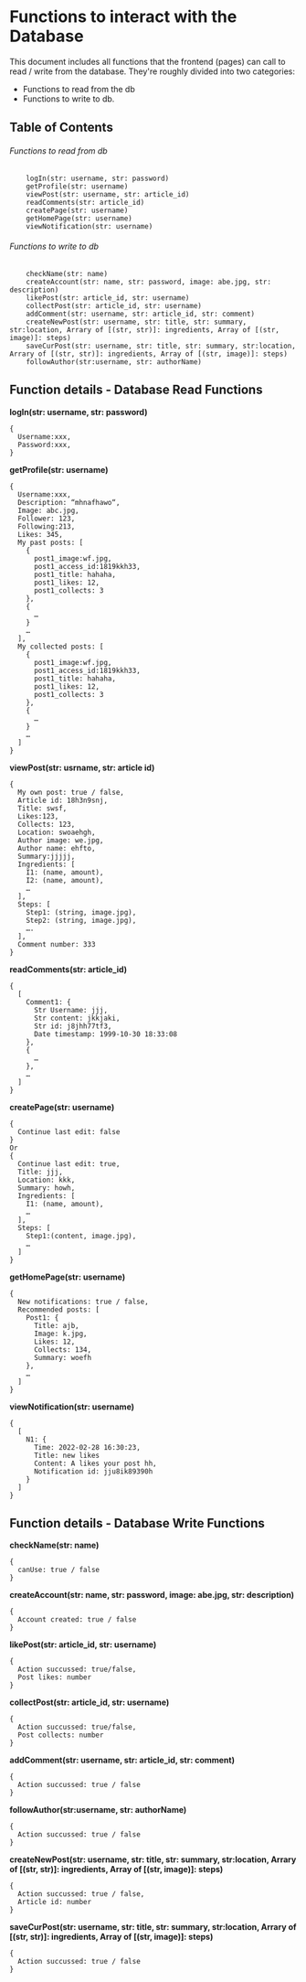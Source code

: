 # Functions to interact with the Database
This document includes all functions that the frontend (pages) can call to read / write from the database. They're roughly divided into two categories:
- Functions to read from the db
- Functions to write to db.

## Table of Contents
###### Functions to read from db
```
	logIn(str: username, str: password)
  	getProfile(str: username)
	viewPost(str: username, str: article_id)
	readComments(str: article_id)
	createPage(str: username)
	getHomePage(str: username)
	viewNotification(str: username)
```
	
###### Functions to write to db
```
	checkName(str: name)
	createAccount(str: name, str: password, image: abe.jpg, str: description)
	likePost(str: article_id, str: username)
	collectPost(str: article_id, str: username)
	addComment(str: username, str: article_id, str: comment)
	createNewPost(str: username, str: title, str: summary, str:location, Arrary of [(str, str)]: ingredients, Array of [(str, image)]: steps)
	saveCurPost(str: username, str: title, str: summary, str:location, Arrary of [(str, str)]: ingredients, Array of [(str, image)]: steps)
	followAuthor(str:username, str: authorName)
```

## Function details - Database Read Functions

**logIn(str: username, str: password)**
```
{
  Username:xxx,
  Password:xxx,
}
```

**getProfile(str: username)**
```
{
  Username:xxx,
  Description: “mhnafhawo“,
  Image: abc.jpg,
  Follower: 123,
  Following:213,
  Likes: 345,
  My past posts: [
    {
      post1_image:wf.jpg,
      post1_access_id:1819kkh33,
      post1_title: hahaha,
      post1_likes: 12,
      post1_collects: 3
    }, 
    {
      …
    }
    …
  ],
  My collected posts: [
    {
      post1_image:wf.jpg,
      post1_access_id:1819kkh33,
      post1_title: hahaha,
      post1_likes: 12,
      post1_collects: 3
    }, 
    {
      …
    }
    …
  ]
}
```

**viewPost(str: usrname, str: article id)** 
```
{
  My own post: true / false,
  Article id: 18h3n9snj,
  Title: swsf,
  Likes:123,
  Collects: 123,
  Location: swoaehgh,
  Author image: we.jpg,
  Author name: ehfto,
  Summary:jjjjj,
  Ingredients: [
    I1: (name, amount),
    I2: (name, amount),
    …
  ],
  Steps: [
    Step1: (string, image.jpg),
    Step2: (string, image.jpg),
    ….
  ],
  Comment number: 333
}
```

**readComments(str: article_id)**
```
{
  [
    Comment1: {
      Str Username: jjj,
      Str content: jkkjaki,
      Str id: j8jhh77tf3,
      Date timestamp: 1999-10-30 18:33:08
    },
    {
      …
    },
    …
  ]
}
```

**createPage(str: username)**
```
{
  Continue last edit: false 
}  
Or 
{
  Continue last edit: true,
  Title: jjj,
  Location: kkk,
  Summary: howh,
  Ingredients: [
    I1: (name, amount),
    …
  ],
  Steps: [
    Step1:(content, image.jpg),
    …
  ]
}
```

**getHomePage(str: username)**
```
{
  New notifications: true / false,
  Recommended posts: [
    Post1: {
      Title: ajb,
      Image: k.jpg,
      Likes: 12,
      Collects: 134,
      Summary: woefh
    },
    …
  ]
}
```
  
**viewNotification(str: username)**
```
{
  [
    N1: {
      Time: 2022-02-28 16:30:23,
      Title: new likes
      Content: A likes your post hh,
      Notification id: jju8ik89390h
    }
  ]
}
```

## Function details - Database Write Functions

**checkName(str: name)**
```
{
  canUse: true / false
}
```

**createAccount(str: name, str: password, image: abe.jpg, str: description)**
```
{
  Account created: true / false
}
```

**likePost(str: article_id, str: username)**
```
{
  Action succussed: true/false,
  Post likes: number
}
```

**collectPost(str: article_id, str: username)**
```
{
  Action succussed: true/false,
  Post collects: number
}
```

**addComment(str: username, str: article_id, str: comment)**
```
{
  Action succussed: true / false
}
```

**followAuthor(str:username, str: authorName)**
```
{
  Action succussed: true / false
}
```

**createNewPost(str: username, str: title, str: summary, str:location, Arrary of [(str, str)]: ingredients, Array of [(str, image)]: steps)**
```
{
  Action succussed: true / false,
  Article id: number
}
```

**saveCurPost(str: username, str: title, str: summary, str:location, Arrary of [(str, str)]: ingredients, Array of [(str, image)]: steps)**
```
{
  Action succussed: true / false
}
```
